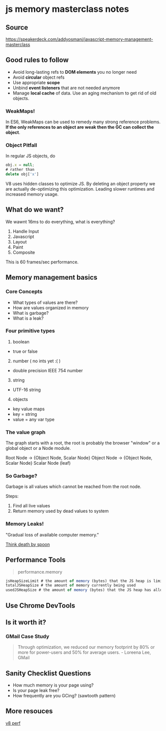 js memory masterclass notes
===========================

## Source

https://speakerdeck.com/addyosmani/javascript-memory-management-masterclass

## Good rules to follow

* Avoid long-lasting refs to **DOM elements** you no longer need
* Avoid **circular** object refs
* Use appropriate **scope**
* Unbind **event listeners** that are not needed anymore
* Manage **local cache** of data. Use an aging mechanism to get rid of old objects.

### WeakMaps!
In ES6, WeakMaps can be used to remedy many strong reference problems. **If the only references
to an object are weak then the GC can collect the object**.

### Object Pitfall

In regular JS objects, do

```js
obj.x = null;
# rather than
delete obj['x']
```

V8 uses hidden classes to optimize JS. By deleting an object property we are
actually de-optimizing this optimization. Leading slower runtimes and increased
memory usage.

## What do we want?

We wawnt 16ms to do everything, what is everything?

1. Handle Input
2. Javascript
3. Layout
4. Paint
5. Composite

This is 60 frames/sec performance.

## Memory management basics

### Core Concepts

* What types of values are there?
* How are values organized in memory
* What is garbage?
* What is a leak?

### Four primitive types

1. boolean
  * true or false
2. number ( no ints yet :(  )
  * double precision IEEE 754 number
3. string
  * UTF-16 string
4. objects
  * key value maps
  * key = string
  * value = any var type

### The value graph

The graph starts with a root, the root is probably the browser "window" or a global object or
a Node module.

Root Node -> {Object Node, Scalar Node}
Object Node -> {Object Node, Scalar Node}
Scalar Node (leaf)

### So Garbage?

Garbage is all values which cannot be reached from the root node.

Steps:
1. Find all live values
2. Return memory used by dead values to system

### Memory Leaks!

"Gradual loss of available computer memory." 
  
[Think death by spoon](https://www.youtube.com/watch?v=9VDvgL58h_Y)

## Performance Tools

> performance.memory

```js
jsHeapSizeLimit # the amount of memory (bytes) that the JS heap is limited to
totalJSHeapSize # the amount of memory currently being used
usedJSHeapSize # the amount of memory (bytes) that the JS heap has allocated, including free space
```

## Use Chrome DevTools

## Is it worth it?

### GMail Case Study

> Through optimization, we reduced our memory footprint by 80% or more for power-users and
  50% for average users. - Loreena Lee, GMail

## Sanity Checklist Questions

* How much memory is your page using?
* Is your page leak free?
* How frequently are you GCing? (sawtooth pattern)

## More resouces

[v8 perf](https://thlorenz.github.io/v8-perf)


